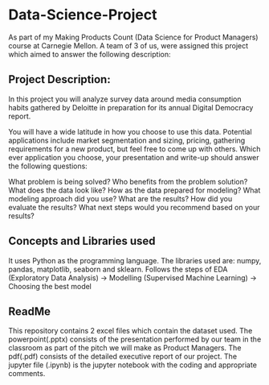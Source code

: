 # Data-Science-Project

As part of my Making Products Count (Data Science for Product Managers) course at Carnegie Mellon. A team of 3 of us, were assigned this project which aimed to answer the following description:

## Project Description:

In this project you will analyze survey data around media consumption habits gathered by Deloitte in preparation for its annual Digital Democracy report. 

You will have a wide latitude in how you choose to use this data.  Potential applications include market segmentation and sizing, pricing, gathering requirements for a new product, but feel free to come up with others.  Which ever application you choose, your presentation and write-up should answer the following questions:

What problem is being solved?
Who benefits from the problem solution?
What does the data look like?
How as the data prepared for modeling?
What modeling approach did you use?
What are the results?
How did you evaluate the results?
What next steps would you recommend based on your results?

## Concepts and Libraries used
It uses Python as the programming language. The libraries used are: numpy, pandas, matplotlib, seaborn and sklearn.
Follows the steps of EDA (Exploratory Data Analysis) -> Modelling (Supervised Machine Learning) -> Choosing the best model

## ReadMe
This repository contains 2 excel files which contain the dataset used.
The powerpoint(.pptx) consists of the presentation performed by our team in the classroom as part of the pitch we will make as Product Managers. 
The pdf(.pdf) consists of the detailed executive report of our project.
The jupyter file (.ipynb) is the jupyter notebook with the coding and appropriate comments.
